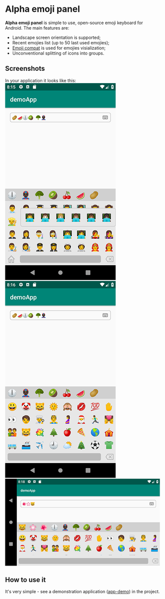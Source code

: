 # Alpha emoji panel

**Alpha emoji panel** is simple to use, open-source emoji keyboard for Android. The main features are: 
 - Landscape screen orientation is supported;
 - Recent emojies list (up to 50 last used emojies);
 - [Emoji compat](https://developer.android.com/guide/topics/ui/look-and-feel/emoji-compat) is used for emojies visialization;
 - Unconventional splitting of icons into groups.

## Screenshots
 In your application it looks like this:
 ![Screenshot 1](https://github.com/AlShevelev/alpha-emoji-panel/blob/master/screenshots/1.png)
 ![Screenshot2](https://github.com/AlShevelev/alpha-emoji-panel/blob/master/screenshots/2.png)
![Screenshot3](https://github.com/AlShevelev/alpha-emoji-panel/blob/master/screenshots/3.png) 

## How  to use it
It's very simple - see a demonstration application ([app-demo](https://github.com/AlShevelev/alpha-emoji-panel/tree/master/app-demo)) in the project.